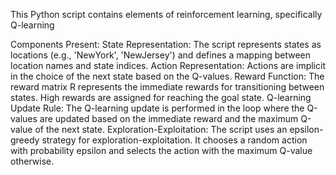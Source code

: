 This Python script contains elements of reinforcement learning, specifically Q-learning

Components Present:
State Representation: The script represents states as locations (e.g., 'NewYork', 'NewJersey') and defines a mapping between location names and state indices.
Action Representation: Actions are implicit in the choice of the next state based on the Q-values.
Reward Function: The reward matrix R represents the immediate rewards for transitioning between states. High rewards are assigned for reaching the goal state.
Q-learning Update Rule: The Q-learning update is performed in the loop where the Q-values are updated based on the immediate reward and the maximum Q-value of the next state.
Exploration-Exploitation: The script uses an epsilon-greedy strategy for exploration-exploitation. It chooses a random action with probability epsilon and selects the action with the maximum Q-value otherwise.
